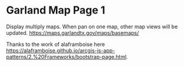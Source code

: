# Garland Map Page 1

Display multiply maps. When pan on one map, other map views will be updated. https://maps.garlandtx.gov/maps/basemaps/

Thanks to the work of alaframboise here https://alaframboise.github.io/arcgis-js-app-patterns/2.%20Frameworks/bootstrap-page.html.

